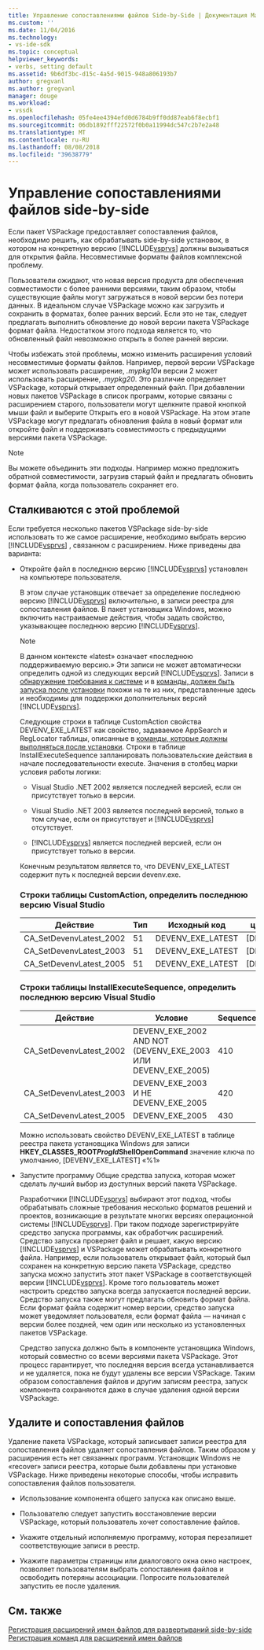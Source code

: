 ```yaml
---
title: Управление сопоставлениями файлов Side-by-Side | Документация Майкрософт
ms.custom: ''
ms.date: 11/04/2016
ms.technology:
- vs-ide-sdk
ms.topic: conceptual
helpviewer_keywords:
- verbs, setting default
ms.assetid: 9b6df3bc-d15c-4a5d-9015-948a806193b7
author: gregvanl
ms.author: gregvanl
manager: douge
ms.workload:
- vssdk
ms.openlocfilehash: 05fe4ee4394efd0d6784b9ff0dd87eab6f8ecbf1
ms.sourcegitcommit: 06db1892fff22572f0b0a11994dc547c2b7e2a48
ms.translationtype: MT
ms.contentlocale: ru-RU
ms.lasthandoff: 08/08/2018
ms.locfileid: "39638779"
---
```

# <a name="manage-side-by-side-file-associations"></a>Управление сопоставлениями файлов side-by-side
Если пакет VSPackage предоставляет сопоставления файлов, необходимо решить, как обрабатывать side-by-side установок, в котором на конкретную версию [!INCLUDE[vsprvs](../code-quality/includes/vsprvs_md.md)] должны вызываться для открытия файла. Несовместимые форматы файлов комплексной проблему.  
  
 Пользователи ожидают, что новая версия продукта для обеспечения совместимости с более ранними версиями, таким образом, чтобы существующие файлы могут загружаться в новой версии без потери данных. В идеальном случае VSPackage можно как загрузить и сохранить в форматах, более ранних версий. Если это не так, следует предлагать выполнить обновление до новой версии пакета VSPackage формат файла. Недостатком этого подхода является то, что обновленный файл невозможно открыть в более ранней версии.  
  
 Чтобы избежать этой проблемы, можно изменить расширения условий несовместимые форматы файлов. Например, первой версии VSPackage может использовать расширение, *.mypkg10*и версии 2 может использовать расширение, *.mypkg20*. Это различие определяет VSPackage, который открывает определенный файл. При добавлении новых пакетов VSPackage в список программ, которые связаны с расширением старого, пользователи могут щелкните правой кнопкой мыши файл и выберите Открыть его в новой VSPackage. На этом этапе VSPackage могут предлагать обновления файла в новый формат или откройте файл и поддерживать совместимость с предыдущими версиями пакета VSPackage.  
  
> [!NOTE]
>  Вы можете объединить эти подходы. Например можно предложить обратной совместимости, загрузив старый файл и предлагать обновить формат файла, когда пользователь сохраняет его.  
  
## <a name="face-the-problem"></a>Сталкиваются с этой проблемой  
 Если требуется несколько пакетов VSPackage side-by-side использовать то же самое расширение, необходимо выбрать версию [!INCLUDE[vsprvs](../code-quality/includes/vsprvs_md.md)] , связанном с расширением. Ниже приведены два варианта:  
  
-   Откройте файл в последнюю версию [!INCLUDE[vsprvs](../code-quality/includes/vsprvs_md.md)] установлен на компьютере пользователя.  
  
     В этом случае установщик отвечает за определение последнюю версию [!INCLUDE[vsprvs](../code-quality/includes/vsprvs_md.md)] включительно, в записи реестра для сопоставления файлов. В пакет установщика Windows, можно включить настраиваемые действия, чтобы задать свойство, указывающее последнюю версию [!INCLUDE[vsprvs](../code-quality/includes/vsprvs_md.md)].  
  
    > [!NOTE]
    >  В данном контексте «latest» означает «последнюю поддерживаемую версию.» Эти записи не может автоматически определить одной из следующих версий [!INCLUDE[vsprvs](../code-quality/includes/vsprvs_md.md)]. Записи в [обнаружение требования к системе](../extensibility/internals/detecting-system-requirements.md) и в [команды, должен быть запуска после установки](../extensibility/internals/commands-that-must-be-run-after-installation.md) похожи на те из них, представленные здесь и необходимы для поддержки дополнительных версий [!INCLUDE[vsprvs](../code-quality/includes/vsprvs_md.md)].  
  
     Следующие строки в таблице CustomAction свойства DEVENV_EXE_LATEST как свойство, задаваемое AppSearch и RegLocator таблицы, описанные в [команды, которые должны выполняться после установки](../extensibility/internals/commands-that-must-be-run-after-installation.md). Строки в таблице InstallExecuteSequence запланировать пользовательские действия в начале последовательности execute. Значения в столбец марки условия работы логики:  
  
    -   Visual Studio .NET 2002 является последней версией, если он присутствует только в версии.  
  
    -   Visual Studio .NET 2003 является последней версией, только в том случае, если он присутствует и [!INCLUDE[vsprvs](../code-quality/includes/vsprvs_md.md)] отсутствует.  
  
    -   [!INCLUDE[vsprvs](../code-quality/includes/vsprvs_md.md)] является последней версией, если он присутствует только в версии.  
  
     Конечным результатом является то, что DEVENV_EXE_LATEST содержит путь к последней версии devenv.exe.  
  
    ### <a name="customaction-table-rows-that-determine-the-latest-version-of-visual-studio"></a>Строки таблицы CustomAction, определить последнюю версию Visual Studio  
  
    |Действие|Тип|Исходный код|целевого объекта|  
    |------------|----------|------------|------------|  
    |CA_SetDevenvLatest_2002|51|DEVENV_EXE_LATEST|[DEVENV_EXE_2002]|  
    |CA_SetDevenvLatest_2003|51|DEVENV_EXE_LATEST|[DEVENV_EXE_2003]|  
    |CA_SetDevenvLatest_2005|51|DEVENV_EXE_LATEST|[DEVENV_EXE_2005]|  
  
    ### <a name="installexecutesequence-table-rows-that-determine-the-latest-version-of-visual-studio"></a>Строки таблицы InstallExecuteSequence, определить последнюю версию Visual Studio  
  
    |Действие|Условие|Sequence|  
    |------------|---------------|--------------|  
    |CA_SetDevenvLatest_2002|DEVENV_EXE_2002 AND NOT (DEVENV_EXE_2003 ИЛИ DEVENV_EXE_2005)|410|  
    |CA_SetDevenvLatest_2003|DEVENV_EXE_2003 И НЕ DEVENV_EXE_2005|420|  
    |CA_SetDevenvLatest_2005|DEVENV_EXE_2005|430|  
  
     Можно использовать свойство DEVENV_EXE_LATEST в таблице реестра пакета установщика Windows для записи **HKEY_CLASSES_ROOT*ProgId*ShellOpenCommand** значение ключа по умолчанию, [DEVENV_EXE_LATEST] «%1»  
  
-   Запустите программу Общие средства запуска, которая может сделать лучший выбор из доступных версий пакета VSPackage.  
  
     Разработчики [!INCLUDE[vsprvs](../code-quality/includes/vsprvs_md.md)] выбирают этот подход, чтобы обрабатывать сложные требования несколько форматов решений и проектов, возникающие в результате многих версиях операционной системы [!INCLUDE[vsprvs](../code-quality/includes/vsprvs_md.md)]. При таком подходе зарегистрируйте средство запуска программы, как обработчик расширений. Средство запуска проверяет файл и решает, какую версию [!INCLUDE[vsprvs](../code-quality/includes/vsprvs_md.md)] и VSPackage может обрабатывать конкретного файла. Например, если пользователь открывает файл, который был сохранен на конкретную версию пакета VSPackage, средство запуска можно запустить этот пакет VSPackage в соответствующей версии [!INCLUDE[vsprvs](../code-quality/includes/vsprvs_md.md)]. Кроме того пользователь может настроить средство запуска всегда запускается последней версии. Средство запуска также могут предлагать обновить формат файла. Если формат файла содержит номер версии, средство запуска может уведомляет пользователя, если формат файла — начиная с версии более поздней, чем один или несколько из установленных пакетов VSPackage.  
  
     Средство запуска должно быть в компоненте установщика Windows, который совместно со всеми версиями пакета VSPackage. Этот процесс гарантирует, что последняя версия всегда устанавливается и не удаляется, пока не будут удалены все версии VSPackage. Таким образом сопоставления файлов и другим записям реестра, запуск компонента сохраняются даже в случае удаления одной версии VSPackage.  
  
## <a name="uninstall-and-file-associations"></a>Удалите и сопоставления файлов  
 Удаление пакета VSPackage, который записывает записи реестра для сопоставления файлов удаляет сопоставления файлов. Таким образом у расширения есть нет связанных программ. Установщик Windows не «recover» записи реестра, которые были добавлены при установке VSPackage. Ниже приведены некоторые способы, чтобы исправить сопоставления файлов пользователя.  
  
-   Использование компонента общего запуска как описано выше.  
  
-   Пользователю следует запустить восстановление версии VSPackage, который пользователь хочет сопоставление файлов.  
  
-   Укажите отдельный исполняемую программу, которая перезапишет соответствующие записи в реестр.  
  
-   Укажите параметры страницы или диалогового окна окно настроек, позволяет пользователям выбрать сопоставления файлов и освободить потеряны ассоциации. Попросите пользователей запустить ее после удаления.  
  
## <a name="see-also"></a>См. также  
 [Регистрация расширений имен файлов для развертываний side-by-side](../extensibility/registering-file-name-extensions-for-side-by-side-deployments.md)   
 [Регистрация команд для расширений имен файлов](../extensibility/registering-verbs-for-file-name-extensions.md)